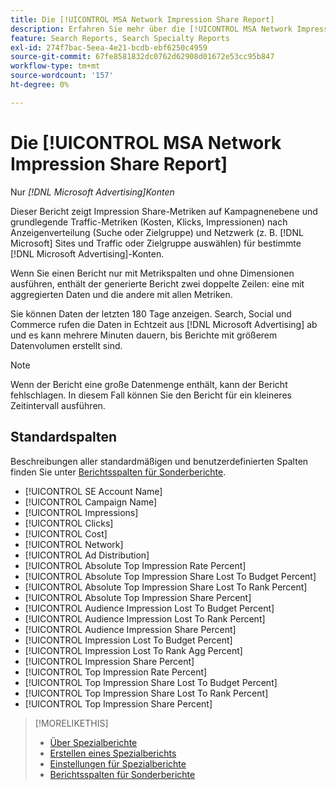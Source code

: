 ```yaml
---
title: Die [!UICONTROL MSA Network Impression Share Report]
description: Erfahren Sie mehr über die [!UICONTROL MSA Network Impression Share Report].
feature: Search Reports, Search Specialty Reports
exl-id: 274f7bac-5eea-4e21-bcdb-ebf6250c4959
source-git-commit: 67fe8581832dc0762d62908d01672e53cc95b847
workflow-type: tm+mt
source-wordcount: '157'
ht-degree: 0%

---
```


# Die [!UICONTROL MSA Network Impression Share Report]

Nur *[!DNL Microsoft Advertising]Konten*

Dieser Bericht zeigt Impression Share-Metriken auf Kampagnenebene und grundlegende Traffic-Metriken (Kosten, Klicks, Impressionen) nach Anzeigenverteilung (Suche oder Zielgruppe) und Netzwerk (z. B. [!DNL Microsoft] Sites und Traffic oder Zielgruppe auswählen) für bestimmte [!DNL Microsoft Advertising]-Konten.

Wenn Sie einen Bericht nur mit Metrikspalten und ohne Dimensionen ausführen, enthält der generierte Bericht zwei doppelte Zeilen: eine mit aggregierten Daten und die andere mit allen Metriken.

Sie können Daten der letzten 180 Tage anzeigen. Search, Social und Commerce rufen die Daten in Echtzeit aus [!DNL Microsoft Advertising] ab und es kann mehrere Minuten dauern, bis Berichte mit größerem Datenvolumen erstellt sind.

>[!NOTE]
>
>Wenn der Bericht eine große Datenmenge enthält, kann der Bericht fehlschlagen. In diesem Fall können Sie den Bericht für ein kleineres Zeitintervall ausführen.

## Standardspalten

Beschreibungen aller standardmäßigen und benutzerdefinierten Spalten finden Sie unter [Berichtsspalten für Sonderberichte](specialty-report-columns.md).

* [!UICONTROL SE Account Name]
* [!UICONTROL Campaign Name]
* [!UICONTROL Impressions]
* [!UICONTROL Clicks]
* [!UICONTROL Cost]
* [!UICONTROL Network]
* [!UICONTROL Ad Distribution]
* [!UICONTROL Absolute Top Impression Rate Percent]
* [!UICONTROL Absolute Top Impression Share Lost To Budget Percent]
* [!UICONTROL Absolute Top Impression Share Lost To Rank Percent]
* [!UICONTROL Absolute Top Impression Share Percent]
* [!UICONTROL Audience Impression Lost To Budget Percent]
* [!UICONTROL Audience Impression Lost To Rank Percent]
* [!UICONTROL Audience Impression Share Percent]
* [!UICONTROL Impression Lost To Budget Percent]
* [!UICONTROL Impression Lost To Rank Agg Percent]
* [!UICONTROL Impression Share Percent]
* [!UICONTROL Top Impression Rate Percent]
* [!UICONTROL Top Impression Share Lost To Budget Percent]
* [!UICONTROL Top Impression Share Lost To Rank Percent]
* [!UICONTROL Top Impression Share Percent]

>[!MORELIKETHIS]
>
>* [Über Spezialberichte](specialty-report-about.md)
>* [Erstellen eines Spezialberichts](specialty-report-generate.md)
>* [Einstellungen für Spezialberichte](specialty-report-settings.md)
>* [Berichtsspalten für Sonderberichte](specialty-report-columns.md)
